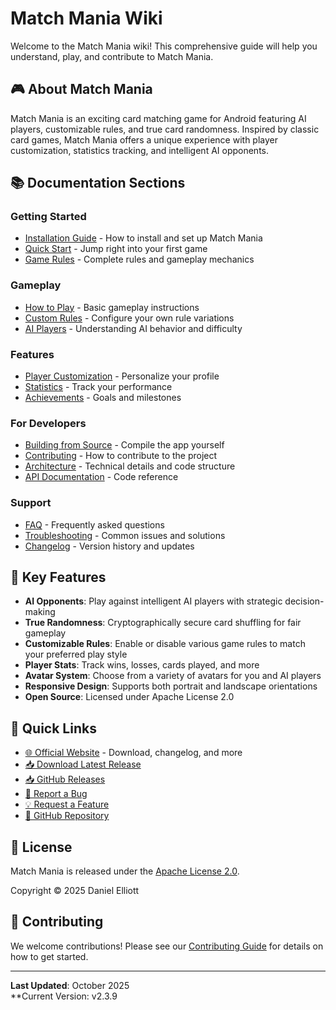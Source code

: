 # Match Mania Wiki

Welcome to the Match Mania wiki! This comprehensive guide will help you understand, play, and contribute to Match Mania.

## 🎮 About Match Mania

Match Mania is an exciting card matching game for Android featuring AI players, customizable rules, and true card randomness. Inspired by classic card games, Match Mania offers a unique experience with player customization, statistics tracking, and intelligent AI opponents.

## 📚 Documentation Sections

### Getting Started
- [Installation Guide](Installation-Guide) - How to install and set up Match Mania
- [Quick Start](Quick-Start) - Jump right into your first game
- [Game Rules](Game-Rules) - Complete rules and gameplay mechanics

### Gameplay
- [How to Play](How-to-Play) - Basic gameplay instructions
- [Custom Rules](Custom-Rules) - Configure your own rule variations
- [AI Players](AI-Players) - Understanding AI behavior and difficulty

### Features
- [Player Customization](Player-Customization) - Personalize your profile
- [Statistics](Statistics) - Track your performance
- [Achievements](Achievements) - Goals and milestones

### For Developers
- [Building from Source](Building-from-Source) - Compile the app yourself
- [Contributing](Contributing) - How to contribute to the project
- [Architecture](Architecture) - Technical details and code structure
- [API Documentation](API-Documentation) - Code reference

### Support
- [FAQ](FAQ) - Frequently asked questions
- [Troubleshooting](Troubleshooting) - Common issues and solutions
- [Changelog](Changelog) - Version history and updates

## 🎯 Key Features

- **AI Opponents**: Play against intelligent AI players with strategic decision-making
- **True Randomness**: Cryptographically secure card shuffling for fair gameplay
- **Customizable Rules**: Enable or disable various game rules to match your preferred play style
- **Player Stats**: Track wins, losses, cards played, and more
- **Avatar System**: Choose from a variety of avatars for you and AI players
- **Responsive Design**: Supports both portrait and landscape orientations
- **Open Source**: Licensed under Apache License 2.0

## 🚀 Quick Links

- [🌐 Official Website](https://matchmaina.ssfdre38.xyz) - Download, changelog, and more
- [📥 Download Latest Release](https://matchmaina.ssfdre38.xyz#downloads)
- [📥 GitHub Releases](https://github.com/ssfdre38/match-mania/releases/latest)
- [🐛 Report a Bug](https://github.com/ssfdre38/match-mania/issues/new?template=bug_report.md)
- [💡 Request a Feature](https://github.com/ssfdre38/match-mania/issues/new?template=feature_request.md)
- [📁 GitHub Repository](https://github.com/ssfdre38/match-mania)

## 📄 License

Match Mania is released under the [Apache License 2.0](https://github.com/ssfdre38/match-mania/blob/main/LICENSE).

Copyright © 2025 Daniel Elliott

## 🤝 Contributing

We welcome contributions! Please see our [Contributing Guide](Contributing) for details on how to get started.

---

**Last Updated**: October 2025  
**Current Version: v2.3.9
